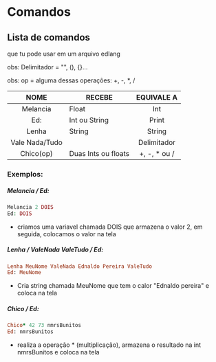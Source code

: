 # Comandos

## Lista de comandos

que tu pode usar em um arquivo edlang



obs: Delimitador = "", (), {}...

obs: op = alguma dessas operações: +, -, *, /

| NOME           | RECEBE                 | EQUIVALE A   |
|:--------------:| ---------------------- |:------------:|
| Melancia       | Float                  | Int          |
| Ed:            | Int ou String          | Print        |
| Lenha          | String                 | String       |
| Vale Nada/Tudo |                        | Delimitador  |
| Chico(op)      | Duas Ints ou floats    | +, -, * ou / |

### Exemplos:

##### Melancia / Ed:

```php
Melancia 2 DOIS
Ed: DOIS
```

- criamos uma variavel chamada DOIS que armazena o valor 2, em seguida, colocamos o valor na tela



##### Lenha / ValeNada ValeTudo / Ed:

```ruby
Lenha MeuNome ValeNada Ednaldo Pereira ValeTudo
Ed: MeuNome
```

- Cria string chamada MeuNome que tem o calor "Ednaldo pereira" e coloca na tela



##### Chico / Ed:

```ruby
Chico* 42 73 nmrsBunitos
Ed: nmrsBunitos
```

- realiza a operação * (multiplicação), armazena o resultado na int nmrsBunitos e coloca na tela
